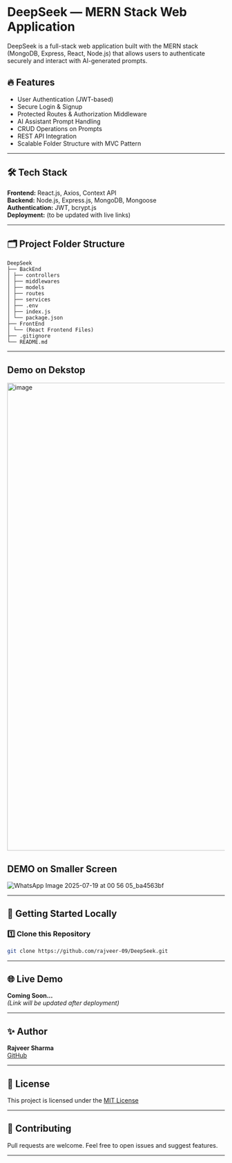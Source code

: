 # DeepSeek — MERN Stack Web Application

DeepSeek is a full-stack web application built with the MERN stack (MongoDB, Express, React, Node.js) that allows users to authenticate securely and interact with AI-generated prompts.

## 🔥 Features
- User Authentication (JWT-based)
- Secure Login & Signup
- Protected Routes & Authorization Middleware
- AI Assistant Prompt Handling
- CRUD Operations on Prompts
- REST API Integration
- Scalable Folder Structure with MVC Pattern

---

## 🛠️ Tech Stack

**Frontend:** React.js, Axios, Context API  
**Backend:** Node.js, Express.js, MongoDB, Mongoose  
**Authentication:** JWT, bcrypt.js  
**Deployment:** (to be updated with live links)

---

## 🗂️ Project Folder Structure
```
DeepSeek
├── BackEnd
│ ├── controllers
│ ├── middlewares
│ ├── models
│ ├── routes
│ ├── services
│ ├── .env
│ ├── index.js
│ └── package.json
├── FrontEnd
│ └── (React Frontend Files)
├── .gitignore
└── README.md

```
---
## Demo on Dekstop
<img width="1920" height="1080" alt="image" src="https://github.com/user-attachments/assets/8c54a761-73a5-482e-8b84-4ed1cb4ec592" />

## DEMO on Smaller Screen
![WhatsApp Image 2025-07-19 at 00 56 05_ba4563bf](https://github.com/user-attachments/assets/33d947b4-1d8d-4396-aa01-eedec6a46e7f)



---

## 🚀 Getting Started Locally

### 1️⃣ Clone this Repository
```bash
git clone https://github.com/rajveer-09/DeepSeek.git

```
---

## 🌐 Live Demo  

**Coming Soon...**  
*(Link will be updated after deployment)*  

---

## ✨ Author  

**Rajveer Sharma**  
[GitHub](https://github.com/rajveer-09)

---

## 📜 License  

This project is licensed under the [MIT License](https://opensource.org/licenses/MIT)  

---

## 🤝 Contributing  

Pull requests are welcome. Feel free to open issues and suggest features.  

---
